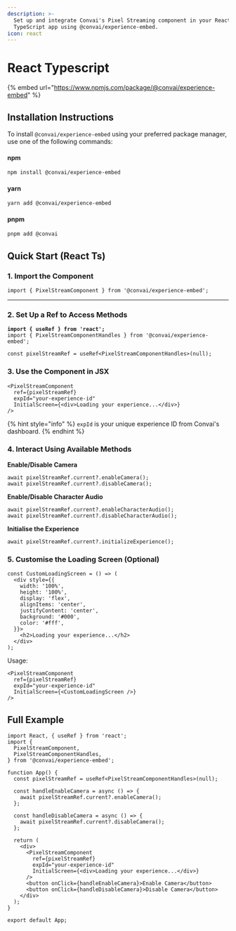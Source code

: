 ```yaml
---
description: >-
  Set up and integrate Convai's Pixel Streaming component in your React
  TypeScript app using @convai/experience-embed.
icon: react
---
```


# React Typescript

{% embed url="https://www.npmjs.com/package/@convai/experience-embed" %}

## Installation Instructions

To install `@convai/experience-embed` using your preferred package manager, use one of the following commands:

#### npm

```bash
npm install @convai/experience-embed
```

#### yarn

```bash
yarn add @convai/experience-embed
```

#### pnpm

```bash
pnpm add @convai
```

## Quick Start (React Ts)

### 1. Import the Component

```tsx
import { PixelStreamComponent } from '@convai/experience-embed';
```

***

### 2. Set Up a Ref to Access Methods

<pre class="language-tsx"><code class="lang-tsx"><strong>import { useRef } from 'react';
</strong>import { PixelStreamComponentHandles } from '@convai/experience-embed';

const pixelStreamRef = useRef&#x3C;PixelStreamComponentHandles>(null);
</code></pre>

### 3. Use the Component in JSX

```tsx
<PixelStreamComponent
  ref={pixelStreamRef}
  expId="your-experience-id"
  InitialScreen={<div>Loading your experience...</div>}
/>
```

{% hint style="info" %}
`expId` is your unique experience ID from Convai's dashboard.
{% endhint %}

### 4. Interact Using Available Methods

**Enable/Disable Camera**

```tsx
await pixelStreamRef.current?.enableCamera();
await pixelStreamRef.current?.disableCamera();
```

**Enable/Disable Character Audio**

```tsx
await pixelStreamRef.current?.enableCharacterAudio();
await pixelStreamRef.current?.disableCharacterAudio();
```

**Initialise the Experience**

```tsx
await pixelStreamRef.current?.initializeExperience();
```

### 5. Customise the Loading Screen (Optional)

```tsx
const CustomLoadingScreen = () => (
  <div style={{
    width: '100%',
    height: '100%',
    display: 'flex',
    alignItems: 'center',
    justifyContent: 'center',
    background: '#000',
    color: '#fff',
  }}>
    <h2>Loading your experience...</h2>
  </div>
);
```

Usage:

```tsx
<PixelStreamComponent
  ref={pixelStreamRef}
  expId="your-experience-id"
  InitialScreen={<CustomLoadingScreen />}
/>
```

## Full Example

```tsx
import React, { useRef } from 'react';
import {
  PixelStreamComponent,
  PixelStreamComponentHandles,
} from '@convai/experience-embed';

function App() {
  const pixelStreamRef = useRef<PixelStreamComponentHandles>(null);

  const handleEnableCamera = async () => {
    await pixelStreamRef.current?.enableCamera();
  };

  const handleDisableCamera = async () => {
    await pixelStreamRef.current?.disableCamera();
  };

  return (
    <div>
      <PixelStreamComponent
        ref={pixelStreamRef}
        expId="your-experience-id"
        InitialScreen={<div>Loading your experience...</div>}
      />
      <button onClick={handleEnableCamera}>Enable Camera</button>
      <button onClick={handleDisableCamera}>Disable Camera</button>
    </div>
  );
}

export default App;
```
